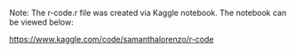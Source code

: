 Note: The r-code.r file was created via Kaggle notebook. The notebook can be viewed below:

https://www.kaggle.com/code/samanthalorenzo/r-code
